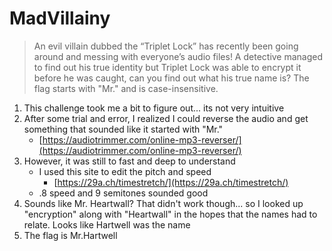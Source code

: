 # MadVillainy

> An evil villain dubbed the “Triplet Lock” has recently been going around and messing with everyone’s audio files! A detective managed to find out his true identity but Triplet Lock was able to encrypt it before he was caught, can you find out what his true name is?
The flag starts with "Mr." and is case-insensitive.

1. This challenge took me a bit to figure out... its not very intuitive
2. After some trial and error, I realized I could reverse the audio and get something that sounded like it started with "Mr."
    - [https://audiotrimmer.com/online-mp3-reverser/](https://audiotrimmer.com/online-mp3-reverser/)
3. However, it was still to fast and deep to understand
    - I used this site to edit the pitch and speed
        - [https://29a.ch/timestretch/](https://29a.ch/timestretch/)
    - .8 speed and 9 semitones sounded good
4. Sounds like Mr. Heartwall? That didn't work though... so I looked up "encryption" along with "Heartwall" in the hopes that the names had to relate. Looks like Hartwell was the name
5. The flag is Mr.Hartwell